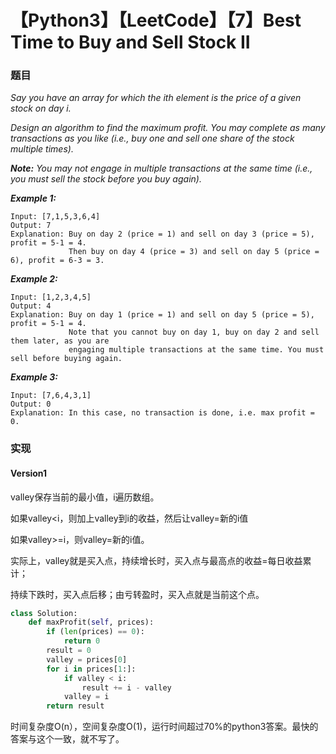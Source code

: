 # 【Python3】【LeetCode】【7】Best Time to Buy and Sell Stock II 

### 题目

 *Say you have an array for which the ith element is the price of a given stock on day i.*

*Design an algorithm to find the maximum profit. You may complete as many transactions as you like (i.e., buy one and sell one share of the stock multiple times).*

***Note:** You may not engage in multiple transactions at the same time (i.e., you must sell the stock before you buy again).*

***Example 1:***

```
Input: [7,1,5,3,6,4]
Output: 7
Explanation: Buy on day 2 (price = 1) and sell on day 3 (price = 5), profit = 5-1 = 4.
             Then buy on day 4 (price = 3) and sell on day 5 (price = 6), profit = 6-3 = 3.
```

***Example 2:***

```
Input: [1,2,3,4,5]
Output: 4
Explanation: Buy on day 1 (price = 1) and sell on day 5 (price = 5), profit = 5-1 = 4.
             Note that you cannot buy on day 1, buy on day 2 and sell them later, as you are
             engaging multiple transactions at the same time. You must sell before buying again.
```

***Example 3:***

```
Input: [7,6,4,3,1]
Output: 0
Explanation: In this case, no transaction is done, i.e. max profit = 0.
```

### 实现

#### Version1

valley保存当前的最小值，i遍历数组。

如果valley<i，则加上valley到i的收益，然后让valley=新的i值

如果valley>=i，则valley=新的i值。

实际上，valley就是买入点，持续增长时，买入点与最高点的收益=每日收益累计；

持续下跌时，买入点后移；由亏转盈时，买入点就是当前这个点。

```python
class Solution:
    def maxProfit(self, prices):
        if (len(prices) == 0):
            return 0
        result = 0
        valley = prices[0]
        for i in prices[1:]:
            if valley < i:
                result += i - valley
            valley = i
        return result
```

时间复杂度O(n），空间复杂度O(1)，运行时间超过70%的python3答案。最快的答案与这个一致，就不写了。
